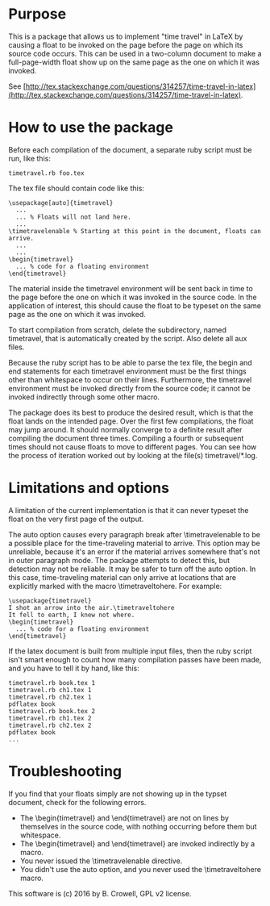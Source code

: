 Purpose
=======

This is a package that allows us to implement "time travel" in LaTeX
by causing a float to be invoked on the page before the page on which
its source code occurs. This can be used in a two-column document to
make a full-page-width float show up on the same page as the one on
which it was invoked.

See [http://tex.stackexchange.com/questions/314257/time-travel-in-latex](http://tex.stackexchange.com/questions/314257/time-travel-in-latex).

How to use the package
======================

Before each compilation of the document, a separate ruby script must be run, like this:

    timetravel.rb foo.tex

The tex file should contain code like this:

    \usepackage[auto]{timetravel}
      ...
      ... % Floats will not land here.
      ...
    \timetravelenable % Starting at this point in the document, floats can arrive.
      ...
      ... 
    \begin{timetravel}
      ... % code for a floating environment
    \end{timetravel}

The material inside the timetravel environment will be sent back in
time to the page before the one on which it was invoked in the source
code. In the application of interest, this should cause the float to
be typeset on the same page as the one on which it was invoked.

To start compilation from scratch, delete the subdirectory, named
timetravel, that is automatically created by the script. Also delete
all aux files.

Because the ruby script has to be able to parse the tex file, the
begin and end statements for each timetravel environment must be the
first things other than whitespace to occur on their lines. Furthermore,
the timetravel environment must be invoked directly from the source code;
it cannot be invoked indirectly through some other macro.

The package does its best to produce the desired result, which is that
the float lands on the intended page. Over the first few compilations,
the float may jump around. It should normally converge to a definite
result after compiling the document three times. Compiling a fourth or
subsequent times should not cause floats to move to different pages.
You can see how the process of iteration worked out by looking at the
file(s) timetravel/*.log.

Limitations and options
=======================

A limitation of the current implementation is that it can never typeset
the float on the very first page of the output.

The auto option causes every paragraph break after \timetravelenable
to be a possible place for the time-traveling material to arrive.
This option may be unreliable, because it's an error if the material
arrives somewhere that's not in outer paragraph mode. The package
attempts to detect this, but detection may not be reliable. It may be
safer to turn off the auto option. In this case, time-traveling
material can only arrive at locations that are explicitly marked with
the macro \timetraveltohere. For example:

    \usepackage{timetravel}
    I shot an arrow into the air.\timetraveltohere
    It fell to earth, I knew not where.
    \begin{timetravel}
      ... % code for a floating environment
    \end{timetravel}

If the latex document is built from multiple input files, then the
ruby script isn't smart enough to count how many compilation passes
have been made, and you have to tell it by hand, like this:

    timetravel.rb book.tex 1
    timetravel.rb ch1.tex 1
    timetravel.rb ch2.tex 1
    pdflatex book
    timetravel.rb book.tex 2
    timetravel.rb ch1.tex 2
    timetravel.rb ch2.tex 2
    pdflatex book
    ...

Troubleshooting
===============

If you find that your floats simply are not showing up in the typset document, check
for the following errors.

  * The \begin{timetravel} and \end{timetravel} are not on lines by themselves in the source code,
    with nothing occurring before them but whitespace.
  * The \begin{timetravel} and \end{timetravel} are invoked indirectly by a macro.
  * You never issued the \timetravelenable directive.
  * You didn't use the auto option, and you never used the \timetraveltohere macro.

This software is (c) 2016 by B. Crowell, GPL v2 license.
